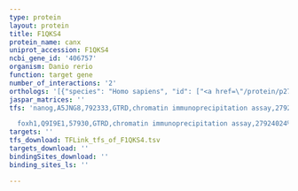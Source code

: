 ```yaml
---
type: protein
layout: protein
title: F1QKS4
protein_name: canx
uniprot_accession: F1QKS4
ncbi_gene_id: '406757'
organism: Danio rerio
function: target gene
number_of_interactions: '2'
orthologs: '[{"species": "Homo sapiens", "id": ["<a href=\"/protein/p27824\">P27824</a>"]}, {"species": "Mus musculus", "id": ["<a href=\"/protein/p35564\">P35564</a>"]}, {"species": "Rattus norvegicus", "id": ["<a href=\"/protein/p35565\">P35565</a>"]}, {"species": "Drosophila melanogaster", "id": ["Q0KHZ9", "Q9I7S9", "<a href=\"/protein/q9vxf6\">Q9VXF6</a>"]}, {"species": "Caenorhabditis elegans", "id": ["<a href=\"/protein/p34652\">P34652</a>"]}, {"species": "Saccharomyces cerevisiae", "id": ["<a href=\"/protein/p27825\">P27825</a>"]}]'
jaspar_matrices: ''
tfs: 'nanog,A5JNG8,792333,GTRD,chromatin immunoprecipitation assay,27924024%5Buid%5D,No

  foxh1,Q9I9E1,57930,GTRD,chromatin immunoprecipitation assay,27924024%5Buid%5D,No'
targets: ''
tfs_download: TFLink_tfs_of_F1QKS4.tsv
targets_download: ''
bindingSites_download: ''
binding_sites_ls: ''

---
```


